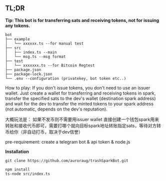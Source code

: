 ## TL;DR

**Tip: This bot is for transferring sats and receiving tokens, not for issuing any tokens.**

```
bot
├── example
│   └── xxxxxx.ts --for manual test
├── src
│   ├── index.ts --main
│   └── msg.ts --msg format
├── test 
│   └── xxxxxxx.ts --for Bitcoin Regtest
├── package.json
├── package-lock.json
└── .env --configuration (privatekey, bot token etc..)
```

How to play:
If you don't issue tokens, you don't need to use an issuer wallet.
Just create a wallet for transferring and receiving tokens in spark, transfer the specified sats to the dev's wallet (destination spark address) and wait for the dev to transfer the minted tokens to your spark address (not automatic, depends on the dev's reputation).

大概玩法是：
如果不发币则不需要用issuer wallet
直接创建一个钱包spark用来转账和接收代币即可，需要打哪个就向目标spark地址转账指定sats，等待对方转币给你（非自动打币，取决于dev信誉）



pre-requirement: create a telegram bot & api token & node.js

**Installation**

```
git clone https://github.com/auroraug/trashSparkBot.git
```

```
npm install
ts-node src/index.ts
```

